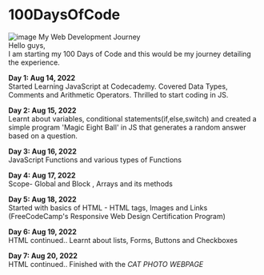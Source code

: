 # 100DaysOfCode


![image](https://user-images.githubusercontent.com/52693736/184680745-3add45be-dfe4-49a8-902d-dc23c3c68a47.png) 
My Web Development Journey  
Hello guys,   
I am starting my 100 Days of Code and this would be my journey detailing the experience.    


<b>Day 1: Aug 14, 2022</b>   
Started Learning JavaScript at Codecademy. Covered Data Types, Comments and Arithmetic Operators. Thrilled to start coding in JS. 

<b>Day 2: Aug 15, 2022</b>   
Learnt about variables, conditional statements(if,else,switch) and created a simple program 'Magic Eight Ball' in JS that generates a random answer based on a question.

<b>Day 3: Aug 16, 2022</b>   
JavaScript Functions and various types of Functions

<b>Day 4: Aug 17, 2022</b>   
Scope- Global and Block , Arrays and its methods

<b>Day 5: Aug 18, 2022</b>  
Started with basics of HTML - HTML tags, Images and Links (FreeCodeCamp's Responsive Web Design Certification Program)

<b>Day 6: Aug 19, 2022</b>  
HTML continued.. Learnt about lists, Forms, Buttons and Checkboxes

<b>Day 7: Aug 20, 2022</b>  
HTML continued.. Finished with the <em>CAT PHOTO WEBPAGE</em>
